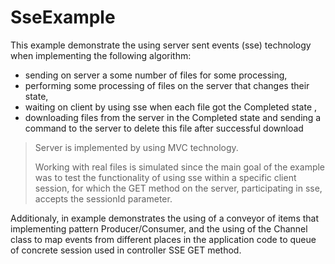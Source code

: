 # SseExample

This example demonstrate the using server sent events (sse) technology when implementing the following algorithm:
- sending on server a some number of files for some processing,
- performing some processing of files on the server that changes their state,
- waiting on client by using sse when each file got the Completed state ,
- downloading files from the server in the Completed state and sending a command to the server to delete this file after successful download

> Server is implemented by using MVC technology.
> 
> Working with real files is simulated since the main goal of the example was to test the functionality of using sse within a specific client session,
for which the GET method on the server, participating in sse, accepts the sessionId parameter.

Additionaly, in example demonstrates the using of a conveyor of items that implementing pattern Producer/Consumer, and the using of the Channel class to map events from different places in the application code to queue of concrete session used in controller SSE GET method.



